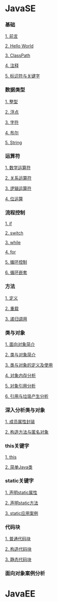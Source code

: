# JavaSE
### 基础
[1. 前言](https://github.com/hjj5258/Java/blob/master/JavaSE/01.%E5%89%8D%E8%A8%80.md)

[2. Hello World](https://github.com/hjj5258/Java/blob/master/JavaSE/02.HelloWorld.md)

[3. ClassPath](https://github.com/hjj5258/Java/blob/master/JavaSE/03.CLASSPATH.md)

[4. 注释](https://github.com/hjj5258/Java/blob/master/JavaSE/04.%E6%B3%A8%E9%87%8A.md)

[5. 标识符与关键字](https://github.com/hjj5258/Java/blob/master/JavaSE/05.%E6%A0%87%E8%AF%86%E7%AC%A6%E4%B8%8E%E5%85%B3%E9%94%AE%E5%AD%97.md)

### 数据类型
[1. 整型](https://github.com/hjj5258/Java/blob/master/JavaSE/06.%E6%95%B4%E5%9E%8B.md)

[2. 浮点](https://github.com/hjj5258/Java/blob/master/JavaSE/07.%E6%B5%AE%E7%82%B9%E5%9E%8B.md)

[3. 字符](https://github.com/hjj5258/Java/blob/master/JavaSE/08.%E5%AD%97%E7%AC%A6%E5%9E%8B.md)

[4. 布尔](https://github.com/hjj5258/Java/blob/master/JavaSE/09.%E5%B8%83%E5%B0%94%E5%9E%8B.md)

[5. String](https://github.com/hjj5258/Java/blob/master/JavaSE/10.String%E5%AD%97%E7%AC%A6%E4%B8%B2.md)

### 运算符
[1. 数学运算符](https://github.com/hjj5258/Java/blob/master/JavaSE/11.%E6%95%B0%E5%AD%A6%E8%BF%90%E7%AE%97%E7%AC%A6.md)

[2. 关系运算符](https://github.com/hjj5258/Java/blob/master/JavaSE/12.%E5%85%B3%E7%B3%BB%E8%BF%90%E7%AE%97%E7%AC%A6.md)

[3. 逻辑运算符](https://github.com/hjj5258/Java/blob/master/JavaSE/13.%E9%80%BB%E8%BE%91%E8%BF%90%E7%AE%97%E7%AC%A6.md)

[4. 位运算](https://github.com/hjj5258/Java/blob/master/JavaSE/14.%E4%BD%8D%E8%BF%90%E7%AE%97%E7%AC%A6.md)

### 流程控制
[1. if](https://github.com/hjj5258/Java/blob/master/JavaSE/15.if.md)

[2. switch](https://github.com/hjj5258/Java/blob/master/JavaSE/16.switch.md)

[3. while](https://github.com/hjj5258/Java/blob/master/JavaSE/17.while%E5%BE%AA%E7%8E%AF.md)

[4. for](https://github.com/hjj5258/Java/blob/master/JavaSE/18.for%E5%BE%AA%E7%8E%AF.md)

[5. 循环控制](https://github.com/hjj5258/Java/blob/master/JavaSE/19.%E5%BE%AA%E7%8E%AF%E6%8E%A7%E5%88%B6.md)

[6. 循环嵌套](https://github.com/hjj5258/Java/blob/master/JavaSE/20.%E5%BE%AA%E7%8E%AF%E5%B5%8C%E5%A5%97.md)

### 方法
[1. 定义](https://github.com/hjj5258/Java/blob/master/JavaSE/21.%E6%96%B9%E6%B3%95%E5%AE%9A%E4%B9%89.md)

[2. 重载](https://github.com/hjj5258/Java/blob/master/JavaSE/22.%E6%96%B9%E6%B3%95%E9%87%8D%E8%BD%BD.md)

[3. 递归调用](https://github.com/hjj5258/Java/blob/master/JavaSE/23.%E9%80%92%E5%BD%92%E8%B0%83%E7%94%A8.md)

### 类与对象
[1. 面向对象简介](https://github.com/hjj5258/Java/blob/master/JavaSE/24.%E9%9D%A2%E5%90%91%E5%AF%B9%E8%B1%A1%E7%AE%80%E4%BB%8B.md)

[2. 类与对象简介](https://github.com/hjj5258/Java/blob/master/JavaSE/25.%E7%B1%BB%E4%B8%8E%E5%AF%B9%E8%B1%A1%E7%9A%84%E7%AE%80%E4%BB%8B.md)

[3. 类与对象的定义及使用](https://github.com/hjj5258/Java/blob/master/JavaSE/26.%E7%B1%BB%E4%B8%8E%E5%AF%B9%E8%B1%A1%E7%9A%84%E5%AE%9A%E4%B9%89%E5%8F%8A%E4%BD%BF%E7%94%A8.md)

[4. 对象内存分析](https://github.com/hjj5258/Java/blob/master/JavaSE/27.%E5%AF%B9%E8%B1%A1%E5%86%85%E5%AD%98%E5%88%86%E6%9E%90.md)

[5. 对象引用分析](https://github.com/hjj5258/Java/blob/master/JavaSE/28.%E5%AF%B9%E8%B1%A1%E7%9A%84%E5%BC%95%E7%94%A8%E5%88%86%E6%9E%90.md)

[6. 引用与垃圾产生分析](https://github.com/hjj5258/Java/blob/master/JavaSE/29.%E5%BC%95%E7%94%A8%E4%B8%8E%E5%9E%83%E5%9C%BE%E4%BA%A7%E7%94%9F%E5%88%86%E6%9E%90.md)

### 深入分析类与对象

[1. 成员属性封装](https://github.com/hjj5258/Java/blob/master/JavaSE/30.%E6%88%90%E5%91%98%E5%B1%9E%E6%80%A7%E5%B0%81%E8%A3%85.md)

[2. 构造方法与匿名对象](https://github.com/hjj5258/Java/blob/master/JavaSE/31.%E6%9E%84%E9%80%A0%E6%96%B9%E6%B3%95%E4%B8%8E%E5%8C%BF%E5%90%8D%E5%AF%B9%E8%B1%A1.md)

### this关键字

[1. this](https://github.com/hjj5258/Java/blob/master/JavaSE/32.this.md)

[2. 简单Java类](https://github.com/hjj5258/Java/blob/master/JavaSE/33.%E7%AE%80%E5%8D%95Java%E7%B1%BB.md)

### static关键字
[1. 声明static属性]()

[2. 声明static方法]()

[3. static应用案例]()
### 代码块
[1. 普通代码块]()

[2. 构造代码块]()

[3. 静态代码块]()
### 面向对象案例分析

# JavaEE

